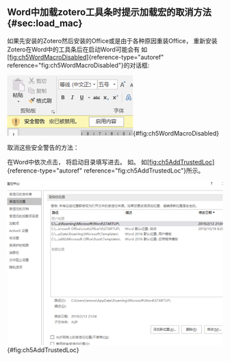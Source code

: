 ## Word中加载zotero工具条时提示加载宏的取消方法 {#sec:load_mac}

如果先安装的Zotero然后安装的Office或是由于各种原因重装Office， 重新安装Zotero在Word中的工具条后在启动Word可能会有 如[\[fig:ch5WordMacroDisabled\]](#fig:ch5WordMacroDisabled){reference-type="autoref" reference="fig:ch5WordMacroDisabled"}的对话框:

![提示宏已被禁用的安全警告](ch5WordMacroDisabled.png){#fig:ch5WordMacroDisabled}

取消这些安全警告的方法：

在Word中依次点击， 将启动目录填写进去。 如。 如[\[fig:ch5AddTrustedLoc\]](#fig:ch5AddTrustedLoc){reference-type="autoref" reference="fig:ch5AddTrustedLoc"}所示。

![将启动目录添加到受信任位置](ch5AddTrustedLoc.png){#fig:ch5AddTrustedLoc}

